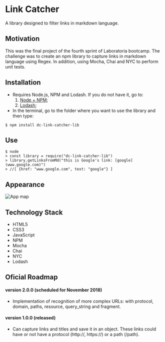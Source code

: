# Link Catcher
A library designed to filter links in markdown language.

## Motivation
This was the final project of the fourth sprint of Laboratoria bootcamp. The challenge was to create an npm library to capture links in markdown language using Regex. In addition, using Mocha, Chai and NYC to perform unit tests.

## Installation
+ Requires Node.js, NPM and Lodash. If you do not have it, go to:
	1. [Node + NPM](https://nodejs.org/en/download/);
	2. [Lodash](https://lodash.com/);
+ In the terminal, go to the folder where you want to use the library and then type:
```
$ npm install dc-link-catcher-lib
```

## Use
```
$ node
> const library = require("dc-link-catcher-lib")
> library.getLinksFromMd("this is Google's link: [google](www.google.com)") 
> //[ {href: "www.google.com", text: "google"} ]
```

## Appearance
![App map](./images/link-catcher.png)

## Technology Stack
+ HTML5
+ CSS3
+ JavaScript 
+ NPM
+ Mocha
+ Chai
+ NYC
+ Lodash

## Oficial Roadmap

#### version 2.0.0 (scheduled for November 2018)
+ Implementation of recognition of more complex URLs: with protocol, domain, paths, resource, query_string and fragment.

#### version 1.0.0 (released)
+ Can capture links and titles and save it in an object. These links could have or not have a protocol (http://, https://) or a path (/path).
